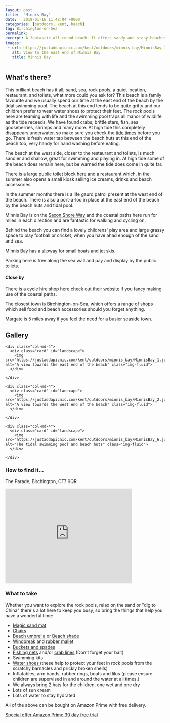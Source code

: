 ```yaml
---
layout: post
title:  "Minnis Bay"
date:   2018-01-16 11:48:04 +0000
categories: [outdoors, kent, beach]
tag: Birchington-on-Sea
permalink: 
excerpt: A fantastic all-round beach. It offers sandy and stony beaches with a large tidal swimming pool and great rock pools to explore at low tide.  There is a playground and large playing field behind the beach.
images:
 - url: https://justaddapicnic.com/kent/outdoors/minnis_bay/MinnisBay_1.jpg
   alt: View to the east end of Minnis Bay
   title: Minnis Bay
---
```


## What's there?

This brilliant beach has it all; sand, sea, rock pools, a quiet location, restaurant, and toilets, what more could you ask for?  This beach is a family favourite and we usually spend our time at the east end of the beach by the tidal swimming pool. The beach at this end tends to be quite gritty and our children prefer to wear water shoes to protect their feet. The rock pools here are teaming with life and the swimming pool traps all manor of wildlife as the tide receeds.  We have found crabs, brittle stars, fish, sea gooseberries, shrimps and many more.  At high tide this completely disappears underwater, so make sure you check the [tide times](http://www.bbc.co.uk/weather/coast_and_sea/tide_tables/9/103#tide-details) before you go.  There is fresh water tap between the beach huts at this end of the beach too, very handy for hand washing before eating.  

The beach at the west side, closer to the restaurant and toilets, is much sandier and shallow, great for swimming and playing in.  At high tide some of the beach does remain here, but be warned the tide does come in quite far.

There is a large public toilet block here and a restaurant which, in the summer also opens a small kiosk selling ice creams, drinks and beach accessories.

In the summer months there is a life gaurd patrol present at the west end of the beach. There is also a port-a-loo in place at the east end of the beach by the beach huts and tidal pool.

Minnis Bay is on the [Saxon Shore Way](http://www.medway.gov.uk/pdf/walking_the_saxon_shore_way_through_medway.pdf) and the coastal paths here run for miles in each direction and are fantastic for walking and cycling on.

Behind the beach you can find a lovely childrens' play area and large grassy space to play football or cricket, when you have ahad enough of the sand and sea.

Minnis Bay has a slipway for small boats and jet skis.

Parking here is free along the sea wall and pay and display by the public toilets.

#### Close by

There is a cycle hire shop here check out their [website](https://www.vctbikehire.co.uk/) if you fancy making use of the coastal paths.

The closest town is Birchington-on-Sea, which offers a range of shops which sell food and beach accessories should you forget anything.

Margate is 5 miles away if you feel the need for a busier seaside town.


## Gallery

<div class="container">

  <div class="row">

    <div class="col-md-4">
      <div class="card" id="landscape">
        <img src="https://justaddapicnic.com/kent/outdoors/minnis_bay/MinnisBay_1.jpg" alt="A view towards the east end of the beach" class="img-fluid">
      </div>
<!-- 
      <div class="card" id="landscape">
        <img src="" class="img-fluid">
      </div>  -->
    </div>

    <div class="col-md-4">
      <div class="card" id="lanscape">
        <img src="https://justaddapicnic.com/kent/outdoors/minnis_bay/MinnisBay_2.jpg" alt="A view towards the west end of the beach" class="img-fluid">
      </div>
<!-- 
      <div class="card" id="portrait">
        <img src="" class="img-fluid">
      </div>-->
    </div>

    <div class="col-md-4">
      <div class="card" id="landscape">
        <img src="https://justaddapicnic.com/kent/outdoors/minnis_bay/MinnisBay_6.jpg" alt="The tidal swimming pool and beach huts" class="img-fluid">
      </div>

<!--       <div class="card" id="landscape">
        <img src="" class="img-fluid">
      </div> -->
    </div>

  </div>      
</div>


### How to find it...

The Parade, Birchington, CT7 9QR

<iframe src="https://www.google.com/maps/embed?pb=!1m18!1m12!1m3!1d2491.290351684059!2d1.280379546757249!3d51.37914184912652!2m3!1f0!2f0!3f0!3m2!1i1024!2i768!4f13.1!3m3!1m2!1s0x47d94d070d210e8b%3A0xd65745f1cfa3a731!2sMinnis+Bay+Tidal+Pool!5e0!3m2!1sen!2suk!4v1516104467715" width="400" height="300" frameborder="0" style="border:0" allowfullscreen></iframe>

### What to take

Whether you want to explore the rock pools, relax on the sand or "dig to China" there's a lot here to keep you busy, so bring the things that help you have a wonderful time:

<ul>
  <li>
    <a href="https://amzn.to/2JiegUf" target="_blank" title="recommended beach mat"> Magic sand mat</a>
  </li>
  <li> 
    <a href="https://amzn.to/2sMcb8G" target="_blank" title="recommended beach chair"> Chairs </a>
  </li>
  <li>
    <a href="https://amzn.to/2sOLFvs" target="_blank"> Beach umbrella</a> or <a href="https://amzn.to/2sYabJT" target="_blank">Beach shade</a>
  </li>
  <li>
   <a href="https://amzn.to/2sNRYj8" target="_blank">Windbreak</a> and <a href="https://amzn.to/2MjeatF" target="_blank">rubber mallet</a> 
  </li>
  <li>
    <a href="https://amzn.to/2HGoyI7" target="_blank">Buckets and spades</a>  
  </li>
  <li>
    <a href="https://amzn.to/2y4bZXE" target="_blank">Fishing nets</a> and/or <a href="https://amzn.to/2l3Ri4A" target="_blank"> crab lines</a> (Don't forget your bait)
  </li>
  <li>
    Swimming kits
  </li>
  <li>
    <a href="https://amzn.to/2sOvEG9" target="_blank">Water shoes </a>(these help to protect your feet in rock pools from the scratchy barnacles and prickly broken shells)
  </li>
  <li>
    Inflatables; arm bands, rubber rings, boats and lilos (please ensure children are supervised in and around the water at all times.)
  </li>
  <li>
    We always bring 2 hats for the children, one wet and one dry
  </li>
  <li>
    Lots of sun cream
  </li>
    <li>
    Lots of water to stay hydrated
  </li>
</ul>

All of the above can be bought on Amazon Prime with free delivery.


<a href="http://www.amazon.co.uk/tryprimefree?tag=justaddapicni-21" target="_blank">Special offer Amazon Prime 30 day free trial<a>




